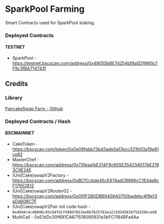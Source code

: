 # SparkPool Farming 

Smart Contracts used for SparkPool staking.

### Deployed Contracts
#### TESTNET
- SparkPool - https://testnet.bscscan.com/address/0x49055bBE7d254bf8a5D1f465c1F9c3fBA714743f

## Credits

### Library
[PancakeSwap Farm - Github](https://github.com/pancakeswap/pancake-farm)

### Deployed Contracts / Hash

#### BSCMAINNET

- CakeToken - https://bscscan.com/token/0x0e09fabb73bd3ade0a17ecc321fd13a19e81ce82
- MasterChef - https://bscscan.com/address/0x73feaa1eE314F8c655E354234017bE2193C9E24E
- (Uni|Cake)swapV2Factory - https://bscscan.com/address/0xBCfCcbde45cE874adCB698cC183deBcF17952812
- (Uni|Cake)swapV2Router02 - https://bscscan.com/address/0x05fF2B0DB69458A0750badebc4f9e13aDd608C7F
- (Uni|Cake)swapV2Pair init code hash - `0xd0d4c4cd0848c93cb4fd1f498d7013ee6bfb25783ea21593d5834f5d250ece66`
- MultiCall - 0xE1dDc30f691CA671518090931e3bFC1184BFa4Aa
